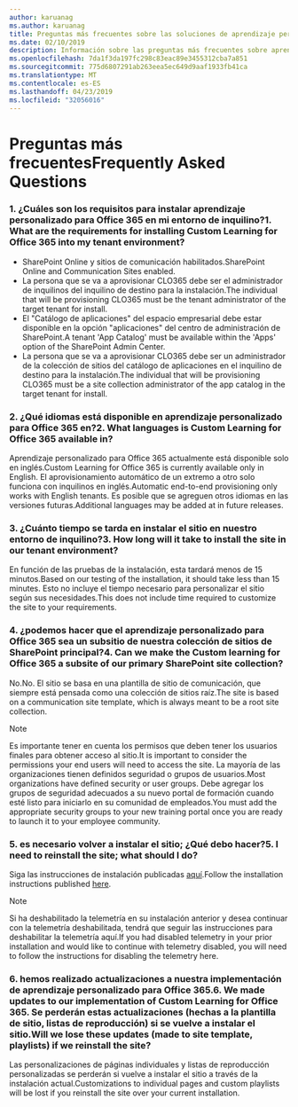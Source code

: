 ```yaml
---
author: karuanag
ms.author: karuanag
title: Preguntas más frecuentes sobre las soluciones de aprendizaje personalizado para Office 365
ms.date: 02/10/2019
description: Información sobre las preguntas más frecuentes sobre aprendizaje personalizado para Office 365
ms.openlocfilehash: 7da1f3da197fc298c83eac89e3455312cba7a851
ms.sourcegitcommit: 775d6807291ab263eea5ec649d9aaf1933fb41ca
ms.translationtype: MT
ms.contentlocale: es-ES
ms.lasthandoff: 04/23/2019
ms.locfileid: "32056016"
---
```

# <a name="frequently-asked-questions"></a><span data-ttu-id="29fc5-103">Preguntas más frecuentes</span><span class="sxs-lookup"><span data-stu-id="29fc5-103">Frequently Asked Questions</span></span>

### <a name="1-what-are-the-requirements-for-installing-custom-learning-for-office-365-into-my-tenant-environment"></a><span data-ttu-id="29fc5-104">1. ¿Cuáles son los requisitos para instalar aprendizaje personalizado para Office 365 en mi entorno de inquilino?</span><span class="sxs-lookup"><span data-stu-id="29fc5-104">1. What are the requirements for installing Custom Learning for Office 365 into my tenant environment?</span></span>

- <span data-ttu-id="29fc5-105">SharePoint Online y sitios de comunicación habilitados.</span><span class="sxs-lookup"><span data-stu-id="29fc5-105">SharePoint Online and Communication Sites enabled.</span></span>
- <span data-ttu-id="29fc5-106">La persona que se va a aprovisionar CLO365 debe ser el administrador de inquilinos del inquilino de destino para la instalación.</span><span class="sxs-lookup"><span data-stu-id="29fc5-106">The individual that will be provisioning CLO365 must be the tenant administrator of the target tenant for install.</span></span>
- <span data-ttu-id="29fc5-107">El "Catálogo de aplicaciones" del espacio empresarial debe estar disponible en la opción "aplicaciones" del centro de administración de SharePoint.</span><span class="sxs-lookup"><span data-stu-id="29fc5-107">A tenant 'App Catalog' must be available within the 'Apps' option of the SharePoint Admin Center.</span></span>
- <span data-ttu-id="29fc5-108">La persona que se va a aprovisionar CLO365 debe ser un administrador de la colección de sitios del catálogo de aplicaciones en el inquilino de destino para la instalación.</span><span class="sxs-lookup"><span data-stu-id="29fc5-108">The individual that will be provisioning CLO365 must be a site collection administrator of the app catalog in the target tenant for install.</span></span>

### <a name="2-what-languages-is-custom-learning-for-office-365-available-in"></a><span data-ttu-id="29fc5-109">2. ¿Qué idiomas está disponible en aprendizaje personalizado para Office 365 en?</span><span class="sxs-lookup"><span data-stu-id="29fc5-109">2. What languages is Custom Learning for Office 365 available in?</span></span>

<span data-ttu-id="29fc5-110">Aprendizaje personalizado para Office 365 actualmente está disponible solo en inglés.</span><span class="sxs-lookup"><span data-stu-id="29fc5-110">Custom Learning for Office 365 is currently available only in English.</span></span> <span data-ttu-id="29fc5-111">El aprovisionamiento automático de un extremo a otro solo funciona con inquilinos en inglés.</span><span class="sxs-lookup"><span data-stu-id="29fc5-111">Automatic end-to-end provisioning only works with English tenants.</span></span> <span data-ttu-id="29fc5-112">Es posible que se agreguen otros idiomas en las versiones futuras.</span><span class="sxs-lookup"><span data-stu-id="29fc5-112">Additional languages may be added at in future releases.</span></span>

### <a name="3-how-long-will-it-take-to-install-the-site-in-our-tenant-environment"></a><span data-ttu-id="29fc5-113">3. ¿Cuánto tiempo se tarda en instalar el sitio en nuestro entorno de inquilino?</span><span class="sxs-lookup"><span data-stu-id="29fc5-113">3. How long will it take to install the site in our tenant environment?</span></span>

<span data-ttu-id="29fc5-114">En función de las pruebas de la instalación, esta tardará menos de 15 minutos.</span><span class="sxs-lookup"><span data-stu-id="29fc5-114">Based on our testing of the installation, it should take less than 15 minutes.</span></span> <span data-ttu-id="29fc5-115">Esto no incluye el tiempo necesario para personalizar el sitio según sus necesidades.</span><span class="sxs-lookup"><span data-stu-id="29fc5-115">This does not include time required to customize the site to your requirements.</span></span>

### <a name="4-can-we-make-the-custom-learning-for-office-365-a-subsite-of-our-primary-sharepoint-site-collection"></a><span data-ttu-id="29fc5-116">4. ¿podemos hacer que el aprendizaje personalizado para Office 365 sea un subsitio de nuestra colección de sitios de SharePoint principal?</span><span class="sxs-lookup"><span data-stu-id="29fc5-116">4. Can we make the Custom learning for Office 365 a subsite of our primary SharePoint site collection?</span></span>

<span data-ttu-id="29fc5-117">No.</span><span class="sxs-lookup"><span data-stu-id="29fc5-117">No.</span></span> <span data-ttu-id="29fc5-118">El sitio se basa en una plantilla de sitio de comunicación, que siempre está pensada como una colección de sitios raíz.</span><span class="sxs-lookup"><span data-stu-id="29fc5-118">The site is based on a communication site template, which is always meant to be a root site collection.</span></span>

> [!NOTE]
> <span data-ttu-id="29fc5-119">Es importante tener en cuenta los permisos que deben tener los usuarios finales para obtener acceso al sitio.</span><span class="sxs-lookup"><span data-stu-id="29fc5-119">It is important to consider the permissions your end users will need to access the site.</span></span> <span data-ttu-id="29fc5-120">La mayoría de las organizaciones tienen definidos seguridad o grupos de usuarios.</span><span class="sxs-lookup"><span data-stu-id="29fc5-120">Most organizations have defined security or user groups.</span></span> <span data-ttu-id="29fc5-121">Debe agregar los grupos de seguridad adecuados a su nuevo portal de formación cuando esté listo para iniciarlo en su comunidad de empleados.</span><span class="sxs-lookup"><span data-stu-id="29fc5-121">You must add the appropriate security groups to your new training portal once you are ready to launch it to your employee community.</span></span>

### <a name="5-i-need-to-reinstall-the-site-what-should-i-do"></a><span data-ttu-id="29fc5-122">5. es necesario volver a instalar el sitio; ¿Qué debo hacer?</span><span class="sxs-lookup"><span data-stu-id="29fc5-122">5. I need to reinstall the site; what should I do?</span></span>

<span data-ttu-id="29fc5-123">Siga las instrucciones de instalación publicadas [aquí](custom_provision.md).</span><span class="sxs-lookup"><span data-stu-id="29fc5-123">Follow the installation instructions published [here](custom_provision.md).</span></span>

> [!NOTE]
> <span data-ttu-id="29fc5-124">Si ha deshabilitado la telemetría en su instalación anterior y desea continuar con la telemetría deshabilitada, tendrá que seguir las instrucciones para deshabilitar la telemetría aquí.</span><span class="sxs-lookup"><span data-stu-id="29fc5-124">If you had disabled telemetry in your prior installation and would like to continue with telemetry disabled, you will need to follow the instructions for disabling the telemetry here.</span></span>

### <a name="6-we-made-updates-to-our-implementation-of-custom-learning-for-office-365-will-we-lose-these-updates-made-to-site-template-playlists-if-we-reinstall-the-site"></a><span data-ttu-id="29fc5-125">6. hemos realizado actualizaciones a nuestra implementación de aprendizaje personalizado para Office 365.</span><span class="sxs-lookup"><span data-stu-id="29fc5-125">6. We made updates to our implementation of Custom Learning for Office 365.</span></span> <span data-ttu-id="29fc5-126">Se perderán estas actualizaciones (hechas a la plantilla de sitio, listas de reproducción) si se vuelve a instalar el sitio.</span><span class="sxs-lookup"><span data-stu-id="29fc5-126">Will we lose these updates (made to site template, playlists) if we reinstall the site?</span></span>

<span data-ttu-id="29fc5-127">Las personalizaciones de páginas individuales y listas de reproducción personalizadas se perderán si vuelve a instalar el sitio a través de la instalación actual.</span><span class="sxs-lookup"><span data-stu-id="29fc5-127">Customizations to individual pages and custom playlists will be lost if you reinstall the site over your current installation.</span></span>  